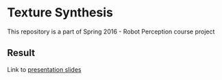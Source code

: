 # Texture Synthesis

This repository is a part of Spring 2016 - Robot Perception course project

## Result

Link to [presentation slides](https://github.com/analogicalnexus/UMD-course-projects/blob/master/Texture_Synthesis/Texture%20Synthesis.pdf)
